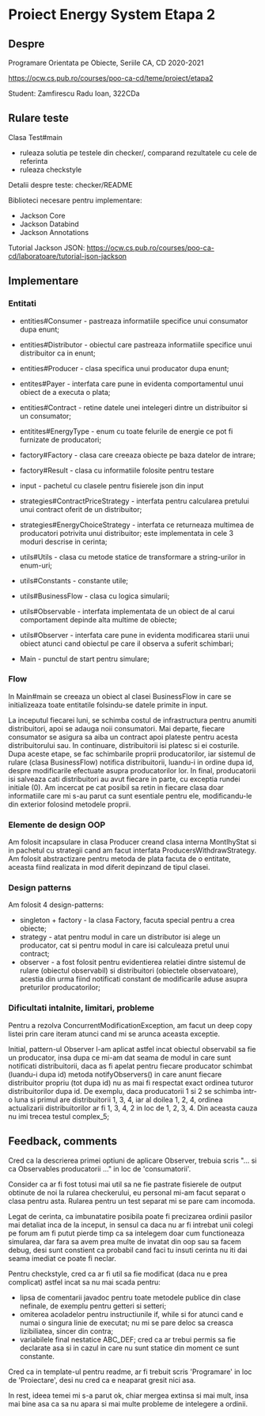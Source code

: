 # Proiect Energy System Etapa 2

## Despre

Programare Orientata pe Obiecte, Seriile CA, CD
2020-2021

<https://ocw.cs.pub.ro/courses/poo-ca-cd/teme/proiect/etapa2>

Student: Zamfirescu Radu Ioan, 322CDa

## Rulare teste

Clasa Test#main
  * ruleaza solutia pe testele din checker/, comparand rezultatele cu cele de referinta
  * ruleaza checkstyle

Detalii despre teste: checker/README

Biblioteci necesare pentru implementare:
* Jackson Core 
* Jackson Databind 
* Jackson Annotations

Tutorial Jackson JSON: 
<https://ocw.cs.pub.ro/courses/poo-ca-cd/laboratoare/tutorial-json-jackson>

## Implementare

### Entitati
  
* entities#Consumer - pastreaza informatiile specifice unui consumator dupa
    enunt;
    
* entities#Distributor - obiectul care pastreaza informatiile specifice unui
    distribuitor ca in enunt;
    
* entities#Producer - clasa specifica unui producator dupa enunt;

* entites#Payer - interfata care pune in evidenta comportamentul unui obiect
    de a executa o plata;
    
* entities#Contract - retine datele unei intelegeri dintre un distribuitor si
    un consumator;
    
* entitites#EnergyType - enum cu toate felurile de energie ce pot fi furnizate
    de producatori;

* factory#Factory - clasa care creeaza obiecte pe baza datelor de intrare;
* factory#Result - clasa cu informatiile folosite pentru testare

* input - pachetul cu clasele pentru fisierele json din input

* strategies#ContractPriceStrategy - interfata pentru calcularea pretului unui
    contract oferit de un distribuitor;

* strategies#EnergyChoiceStrategy - interfata ce returneaza multimea de
    producatori potrivita unui distribuitor; este implementata in cele 3 moduri
    descrise in cerinta;

* utils#Utils - clasa cu metode statice de transformare a string-urilor in
    enum-uri;
    
* utils#Constants - constante utile;

* utils#BusinessFlow - clasa cu logica simularii;

* utils#Observable - interfata implementata de un obiect de al carui
    comportament depinde alta multime de obiecte;

* utils#Observer - interfata care pune in evidenta modificarea starii unui
    obiect atunci cand obiectul pe care il observa a suferit schimbari;

* Main - punctul de start pentru simulare;    
### Flow

In Main#main se creeaza un obiect al clasei BusinessFlow in care se 
initializeaza toate entitatile folsindu-se datele primite in input.
 
La inceputul fiecarei luni, se schimba costul de infrastructura pentru anumiti
distribuitori, apoi se adauga noii consumatori. Mai departe, fiecare consumator
se asigura sa aiba un contract apoi plateste pentru acesta distribuitorului sau.
In continuare, distribuitorii isi platesc si ei costurile.
Dupa aceste etape, se fac schimbarile proprii producatorilor, iar sistemul de
rulare (clasa BusinessFlow) notifica distribuitorii, luandu-i in ordine dupa id,
despre modificarile efectuate asupra producatorilor lor. In final, producatorii
isi salveaza cati distribuitori au avut fiecare in parte, cu exceptia rundei
initiale (0).
Am incercat pe cat posibil sa retin in fiecare clasa doar informatiile care mi
s-au parut ca sunt esentiale pentru ele, modificandu-le din exterior folosind
metodele proprii.

### Elemente de design OOP

Am folosit incapsulare in clasa Producer creand clasa interna MontlhyStat si in
pachetul cu strategii cand am facut interfata ProducersWithdrawStrategy.
Am folosit abstractizare pentru metoda de plata facuta de o entitate, aceasta
fiind realizata in mod diferit depinzand de tipul clasei.

### Design patterns

Am folosit 4 design-patterns:
* singleton + factory - la clasa Factory, facuta special pentru a crea obiecte;
* strategy - atat pentru modul in care un distributor isi alege un producator,
    cat si pentru modul in care isi calculeaza pretul unui contract;
* observer - a fost folosit pentru evidentierea relatiei dintre sistemul de
    rulare (obiectul observabil) si distribuitori (obiectele observatoare),
    acestia din urma fiind notificati constant de modificarile aduse asupra
    preturilor producatorilor;

### Dificultati intalnite, limitari, probleme

Pentru a rezolva ConcurrentModificationException, am facut un deep copy listei
prin care iteram atunci cand mi se arunca aceasta exceptie.

Initial, pattern-ul Observer l-am aplicat astfel incat obiectul observabil sa
fie un producator, insa dupa ce mi-am dat seama de modul in care sunt
notificati distribuitorii, daca as fi apelat pentru fiecare producator schimbat
(luandu-i dupa id) metoda notifyObservers() in care anunt fiecare distribuitor
propriu (tot dupa id) nu as mai fi respectat exact ordinea tuturor
distribuitorilor dupa id. De exemplu, daca producatorii 1 si 2 se schimba intr-o
luna si primul are distribuitorii 1, 3, 4, iar al doilea 1, 2, 4, ordinea
actualizarii distribuitorilor ar fi 1, 3, 4, 2 in loc de 1, 2, 3, 4. Din aceasta
cauza nu imi trecea testul complex_5;

## Feedback, comments
Cred ca la descrierea primei optiuni de aplicare Observer, trebuia scris
"... si ca Observables producatorii ..." in loc de 'consumatorii'.

Consider ca ar fi fost totusi mai util sa ne fie pastrate fisierele de output
obtinute de noi la rularea checkerului, eu personal mi-am facut separat o clasa
pentru asta. Rularea pentru un test separat mi se pare cam incomoda.

Legat de cerinta, ca imbunatatire posibila poate fi precizarea ordinii pasilor
mai detaliat inca de la inceput, in sensul ca daca nu ar fi intrebat unii colegi
pe forum am fi putut pierde timp ca sa intelegem doar cum functioneaza
simularea, dar fara sa avem prea multe de invatat din oop sau sa facem debug,
desi sunt constient ca probabil cand faci tu insuti cerinta nu iti dai seama
imediat ce poate fi neclar.
 
Pentru checkstyle, cred ca ar fi util sa fie modificat (daca nu e prea
complicat) astfel incat sa nu mai scada pentru:
* lipsa de comentarii javadoc pentru toate metodele publice din
clase nefinale, de exemplu pentru getteri si setteri;
* omiterea acoladelor pentru instructiunile if, while si for atunci cand e numai
o singura linie de executat; nu mi se pare deloc sa creasca lizibiliatea, sincer
din contra;
* variabilele final nestatice ABC_DEF; cred ca ar trebui permis sa fie
declarate asa si in cazul in care nu sunt statice din moment ce sunt constante.

Cred ca in template-ul pentru readme, ar fi trebuit scris 'Programare' in loc de
'Proiectare', desi nu cred ca e neaparat gresit nici asa.

In rest, ideea temei mi s-a parut ok, chiar mergea extinsa si mai mult, insa mai
bine asa ca sa nu apara si mai multe probleme de intelegere a ordinii.
